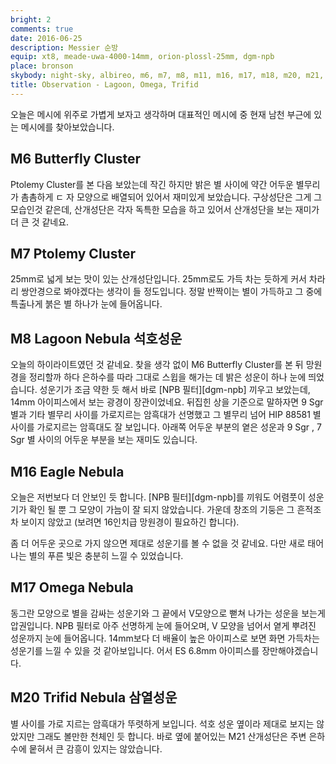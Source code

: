 ```yaml
---
bright: 2
comments: true
date: 2016-06-25
description: Messier 순방
equip: xt8, meade-uwa-4000-14mm, orion-plossl-25mm, dgm-npb
place: bronson
skybody: night-sky, albireo, m6, m7, m8, m11, m16, m17, m18, m20, m21, m57
title: Observation - Lagoon, Omega, Trifid
---
```


오늘은 메시에 위주로 가볍게 보자고 생각하며 대표적인 메시에 중 현재 남천 부근에 있는 메시에를 찾아보았습니다.

## M6 Butterfly Cluster

Ptolemy Cluster를 본 다음 보았는데 작긴 하지만 밝은 별 사이에 약간 어두운 별무리가 촘촘하게 ㄷ 자 모양으로 배열되어 있어서 재미있게 보았습니다.
구상성단은 그게 그 모습인것 같은데, 산개성단은 각자 독특한 모습을 하고 있어서 산개성단을 보는 재미가 더 큰 것 같네요.

## M7 Ptolemy Cluster

25mm로 넓게 보는 맛이 있는 산개성단입니다.
25mm로도 가득 차는 듯하게 커서 차라리 쌍안경으로 봐야겠다는 생각이 들 정도입니다.
정말 반짝이는 별이 가득하고 그 중에 특출나게 붉은 별 하나가 눈에 들어옵니다.

## M8 Lagoon Nebula 석호성운

오늘의 하이라이트였던 것 같네요.
찾을 생각 없이 M6 Butterfly Cluster를 본 뒤 망원경을 정리할까 하다 은하수를 따라 그대로 스윕을 해가는 데 밝은 성운이 하나 눈에 띄었습니다.
성운기가 조금 약한 듯 해서 바로 [NPB 필터][dgm-npb] 끼우고 보았는데, 14mm 아이피스에서 보는 광경이 장관이었네요.
뒤집힌 상을 기준으로 말하자면 9 Sgr 별과 기타 별무리 사이를 가로지르는 암흑대가 선명했고 그 별무리 넘어 HIP 88581 별 사이를 가로지르는 암흑대도 잘 보입니다.
아래쪽 어두운 부분의 옅은 성운과 9 Sgr , 7 Sgr 별 사이의 어두운 부분을 보는 재미도 있습니다. 

## M16 Eagle Nebula

오늘은 저번보다 더 안보인 듯 합니다.
[NPB 필터][dgm-npb]를 끼워도 어렴풋이 성운기가 확인 될 뿐 그 모양이 가늠이 잘 되지 않았습니다.
가운데 창조의 기둥은 그 흔적조차 보이지 않았고 (보려면 16인치급 망원경이 필요하긴 합니다).

좀 더 어두운 곳으로 가지 않으면 제대로 성운기를 볼 수 없을 것 같네요.
다만 새로 태어나는 별의 푸른 빛은 충분히 느낄 수 있었습니다.

## M17 Omega Nebula

동그란 모양으로 별을 감싸는 성운기와 그 끝에서 V모양으로 뻗쳐 나가는 성운을 보는게 압권입니다.
NPB 필터로 아주 선명하게 눈에 들어오며, V 모양을 넘어서 옅게 뿌려진 성운까지 눈에 들어옵니다.
14mm보다 더 배율이 높은 아이피스로 보면 화면 가득차는 성운기를 느낄 수 있을 것 같아보입니다.
어서 ES 6.8mm 아이피스를 장만해야겠습니다.

## M20 Trifid Nebula 삼열성운

별 사이를 가로 지르는 암흑대가 뚜렷하게 보입니다.
석호 성운 옆이라 제대로 보지는 않았지만 그래도 볼만한 천체인 듯 합니다.
바로 옆에 붙어있는 M21 산개성단은 주변 은하수에 뭍혀서 큰 감흥이 있지는 않았습니다.